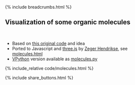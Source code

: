 {% include breadcrumbs.html %}

## Visualization of some organic molecules
<div class="header_line"><br/></div>

- Based on [this original code](https://glowscript.org/#/user/priisdk/folder/molecules) and idea
- Ported to Javascript and [three.js](https://threejs.org/) by [Zeger Hendrikse](https://github.com/zhendrikse/), see
  [molecules.html](https://github.com/zhendrikse/science/blob/main/molecularphysics/code/molecules.html)
- [VPython](https://vpython.org/) version available as
  [molecules.py](https://github.com/zhendrikse/pysics-in-python/blob/main/vpython/molecules.py)


{% include_relative code/molecules.html %}

<p style="clear: both;"></p>

{% include share_buttons.html %}